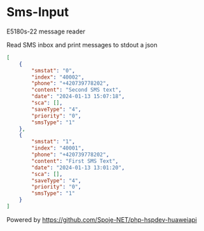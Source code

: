 # Sms-Input
E5180s-22 message reader

Read SMS inbox and print messages to stdout a json

```json
[
    {
        "smstat": "0",
        "index": "40002",
        "phone": "+420739778202",
        "content": "Second SMS text",
        "date": "2024-01-13 15:07:18",
        "sca": [],
        "saveType": "4",
        "priority": "0",
        "smsType": "1"
    },
    {
        "smstat": "1",
        "index": "40001",
        "phone": "+420739778202",
        "content": "First SMS Text",
        "date": "2024-01-13 13:01:20",
        "sca": [],
        "saveType": "4",
        "priority": "0",
        "smsType": "1"
    }
]
```

Powered by https://github.com/Spoje-NET/php-hspdev-huaweiapi
